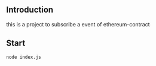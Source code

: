 ## Introduction
this is a project to subscribe a event of ethereum-contract

## Start
`node index.js`